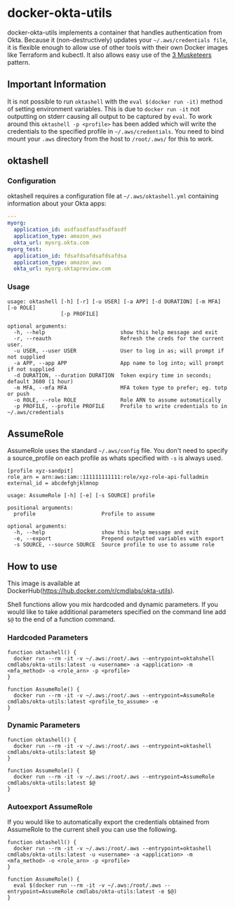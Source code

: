# docker-okta-utils
docker-okta-utils implements a container that handles authentication from Okta. Because it (non-destructively) updates your `~/.aws/credentials file`, it is flexible enough to allow use of other tools with their own Docker images like Terraform and kubectl. It also allows easy use of the [3 Musketeers][] pattern.

[3 Musketeers]: https://3musketeers.io/

## Important Information
It is not possible to run `oktashell` with the `eval $(docker run -it)` method of setting environment variables. This is due to `docker run -it` not outputting on stderr causing all output to be captured by `eval`. To work around this `oktashell -p <profile>` has been added which will write the credentials to the specified profile in `~/.aws/credentials`. You need to bind mount your `.aws` directory from the host to `/root/.aws/` for this to work.

## oktashell
### Configuration
oktashell requires a configuration file at `~/.aws/oktashell.yml` containing information about your Okta apps:

```yml
---
myorg:
  application_id: asdfasdfasdfasdfasdf
  application_type: amazon_aws
  okta_url: myorg.okta.com
myorg_test:
  application_id: fdsafdsafdsafdsafdsa
  application_type: amazon_aws
  okta_url: myorg.oktapreview.com
```

### Usage
```
usage: oktashell [-h] [-r] [-u USER] [-a APP] [-d DURATION] [-m MFA] [-o ROLE]
                 [-p PROFILE]

optional arguments:
  -h, --help                        show this help message and exit
  -r, --reauth                      Refresh the creds for the current user.
  -u USER, --user USER              User to log in as; will prompt if not supplied
  -a APP, --app APP                 App name to log into; will prompt if not supplied
  -d DURATION, --duration DURATION  Token expiry time in seconds; default 3600 (1 hour)
  -m MFA, --mfa MFA                 MFA token type to prefer; eg. totp or push
  -o ROLE, --role ROLE              Role ARN to assume automatically
  -p PROFILE, --profile PROFILE     Profile to write credentials to in ~/.aws/credentials
```

## AssumeRole
AssumeRole uses the standard `~/.aws/config` file. You don't need to specify a source_profile on each profile as whats specified with `-s` is always used.

```
[profile xyz-sandpit]
role_arn = arn:aws:iam::111111111111:role/xyz-role-api-fulladmin
external_id = abcdefghjklmnop
```

```
usage: AssumeRole [-h] [-e] [-s SOURCE] profile

positional arguments:
  profile                     Profile to assume

optional arguments:
  -h, --help                  show this help message and exit
  -e, --export                Prepend outputted variables with export
  -s SOURCE, --source SOURCE  Source profile to use to assume role
```

## How to use
This image is available at DockerHub(https://hub.docker.com/r/cmdlabs/okta-utils).

Shell functions allow you mix hardcoded and dynamic parameters. If you would like to take additional parameters specified on the command line add `$@` to the end of a function command.

### Hardcoded Parameters
```
function oktashell() {
  docker run --rm -it -v ~/.aws:/root/.aws --entrypoint=oktahshell cmdlabs/okta-utils:latest -u <username> -a <application> -m <mfa_method> -o <role_arn> -p <profile>
}

function AssumeRole() {
  docker run --rm -it -v ~/.aws:/root/.aws --entrypoint=AssumeRole cmdlabs/okta-utils:latest <profile_to_assume> -e
}
```

### Dynamic Parameters
```
function oktashell() {
  docker run --rm -it -v ~/.aws:/root/.aws --entrypoint=oktashell cmdlabs/okta-utils:latest $@
}

function AssumeRole() {
  docker run --rm -it -v ~/.aws:/root/.aws --entrypoint=AssumeRole cmdlabs/okta-utils:latest $@
}
```

### Autoexport AssumeRole
If you would like to automatically export the credentials obtained from AssumeRole to the current shell you can use the following.
```
function oktashell() {
  docker run --rm -it -v ~/.aws:/root/.aws --entrypoint=oktashell cmdlabs/okta-utils:latest -u <username> -a <application> -m <mfa_method> -o <role_arn> -p <profile>
}

function AssumeRole() {
  eval $(docker run --rm -it -v ~/.aws:/root/.aws --entrypoint=AssumeRole cmdlabs/okta-utils:latest -e $@)
}
```

